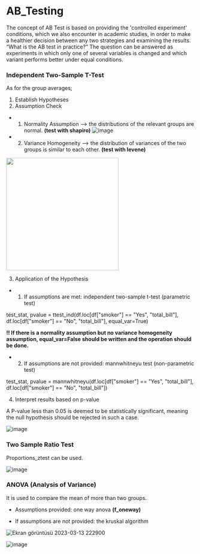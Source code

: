 # AB_Testing
 
The concept of AB Test is based on providing the 'controlled experiment' conditions, which we also encounter in academic studies, in order to make a healthier decision between any two strategies and examining the results. “What is the AB test in practice?” The question can be answered as experiments in which only one of several variables is changed and which variant performs better under equal conditions.

### Independent Two-Sample T-Test

As for the group averages;
1. Establish Hypotheses
2. Assumption Check
- 1. Normality Assumption --> the distributions of the relevant groups are normal. **(test with shapiro)**
![image](https://user-images.githubusercontent.com/121626776/224813646-3e28f912-e804-40ec-b886-f879e2224318.png)


- 2. Variance Homogeneity --> the distribution of variances of the two groups is similar to each other. **(test with levene)** 
<img src="https://user-images.githubusercontent.com/121626776/225084895-0d4ad724-25be-4d32-9e88-3a1e116e8280.png" width="300" >


3. Application of the Hypothesis
- 1. If assumptions are met: independent two-sample t-test (parametric test)

test_stat, pvalue = ttest_ind(df.loc[df["smoker"] == "Yes", "total_bill"],
                              df.loc[df["smoker"] == "No", "total_bill"],
                              equal_var=True)
                              
**!! If there is a normality assumption but no variance homogeneity assumption, equal_var=False should be written and the operation should be done.**                                                   

- 2. If assumptions are not provided: mannwhitneyu test (non-parametric test)

test_stat, pvalue = mannwhitneyu(df.loc[df["smoker"] == "Yes", "total_bill"],
                                 df.loc[df["smoker"] == "No", "total_bill"])

4. Interpret results based on p-value

A P-value less than 0.05 is deemed to be statistically significant, meaning the null hypothesis should be rejected in such a case.


![image](https://user-images.githubusercontent.com/121626776/224809792-b50548b2-8f2c-41fa-b041-1145e48f7227.png)


### Two Sample Ratio Test

Proportions_ztest can be used.

![image](https://user-images.githubusercontent.com/121626776/224810304-b0888f37-55a8-40c7-8032-e59cf74db6a2.png)


### ANOVA (Analysis of Variance)

It is used to compare the mean of more than two groups.

- Assumptions provided: one way anova **(f_oneway)**

- If assumptions are not provided: the kruskal algorithm

![Ekran görüntüsü 2023-03-13 222900](https://user-images.githubusercontent.com/121626776/224814379-f6fd49be-b082-4ee2-a157-efe24d8ab86a.png)

![image](https://user-images.githubusercontent.com/121626776/224814639-bce63911-e894-40ed-a9f8-66b2bd222ec2.png)

